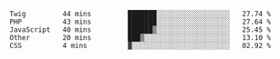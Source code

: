 <!--START_SECTION:waka-->
```text
Twig         44 mins         ███████░░░░░░░░░░░░░░░░░░   27.74 % 
PHP          43 mins         ███████░░░░░░░░░░░░░░░░░░   27.64 % 
JavaScript   40 mins         ██████▒░░░░░░░░░░░░░░░░░░   25.45 % 
Other        20 mins         ███▒░░░░░░░░░░░░░░░░░░░░░   13.10 % 
CSS          4 mins          ▓░░░░░░░░░░░░░░░░░░░░░░░░   02.92 % 
```
<!--END_SECTION:waka-->
